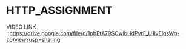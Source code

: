 # HTTP_ASSIGNMENT

VIDEO LINK ::https://drive.google.com/file/d/1pbEtA79SCwlbHdPvrF_U1lvElqsWg-z0/view?usp=sharing